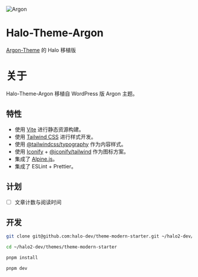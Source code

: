 ![Argon](https://cdn.jsdelivr.net/gh/solstice23/cdn@master/argon_new_animate.svg)

# Halo-Theme-Argon

[Argon-Theme](https://github.com/solstice23/argon-theme) 的 Halo 移植版

# 关于

Halo-Theme-Argon 移植自 WordPress 版 Argon 主题。

## 特性

- 使用 [Vite](https://vitejs.dev/) 进行静态资源构建。
- 使用 [Tailwind CSS](https://tailwindcss.com/) 进行样式开发。
- 使用 [@tailwindcss/typography](https://tailwindcss.com/docs/typography-plugin) 作为内容样式。
- 使用 [Iconify](https://iconify.design/) + [@iconify/tailwind](https://iconify.design/docs/usage/css/tailwind/#installation) 作为图标方案。
- 集成了 [Alpine.js](https://alpinejs.dev/)。
- 集成了 ESLint + Prettier。

## 计划
- [ ] 文章计数与阅读时间

## 开发

```bash
git clone git@github.com:halo-dev/theme-modern-starter.git ~/halo2-dev/themes/theme-modern-starter
```

```bash
cd ~/halo2-dev/themes/theme-modern-starter
```

```bash
pnpm install 
```

```bash
pnpm dev
```
